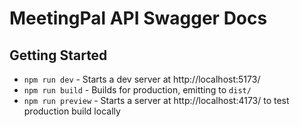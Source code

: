 # MeetingPal API Swagger Docs

## Getting Started

-   `npm run dev` - Starts a dev server at http://localhost:5173/
-   `npm run build` - Builds for production, emitting to `dist/`
-   `npm run preview` - Starts a server at http://localhost:4173/ to test production build locally
